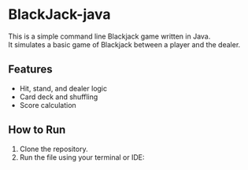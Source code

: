 # BlackJack-java
This is a simple command line Blackjack game written in Java.  
It simulates a basic game of Blackjack between a player and the dealer.  

## Features
- Hit, stand, and dealer logic
- Card deck and shuffling
- Score calculation

## How to Run
1. Clone the repository.
2. Run the file using your terminal or IDE:
